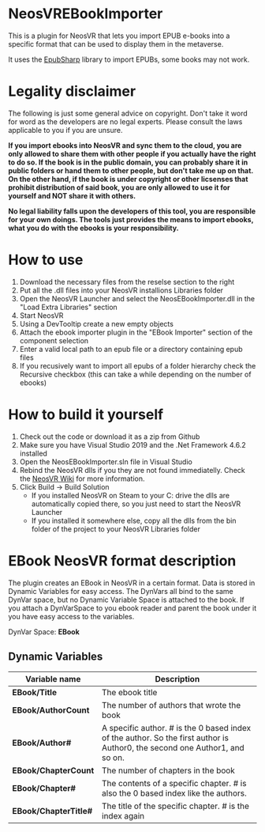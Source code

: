 # NeosVREBookImporter

This is a plugin for NeosVR that lets you import EPUB e-books into a specific format that can be used to display them in the metaverse.

It uses the [EpubSharp](https://github.com/Asido/EpubSharp) library to import EPUBs, some books may not work.

# Legality disclaimer

The following is just some general advice on copyright. Don't take it word for word as the developers are no legal experts.
Please consult the laws applicable to you if you are unsure.

**If you import ebooks into NeosVR and sync them to the cloud, you are only allowed to share them with other people if you actually have the right to do so.
If the book is in the public domain, you can probably share it in public folders or hand them to other people, but don't take me up on that.
On the other hand, if the book is under copyright or other licsenses that prohibit distribution of said book, you are only allowed to use it for yourself and NOT share it with others.**

**No legal liability falls upon the developers of this tool, you are responsible for your own doings. 
The tools just provides the means to import ebooks, what you do with the ebooks is your responsibility.**

# How to use

 1. Download the necessary files from the reselse section to the right
 2. Put all the .dll files into your NeosVR installions Libraries folder
 3. Open the NeosVR Launcher and select the NeosEBookImporter.dll in the "Load Extra Libraries" section
 4. Start NeosVR
 5. Using a DevTooltip create a new empty objects
 6. Attach the ebook importer plugin in the "EBook Importer" section of the component selection
 7. Enter a valid local path to an epub file or a directory containing epub files
 8. If you recusively want to import all epubs of a folder hierarchy check the Recursive checkbox (this can take a while depending on the number of ebooks)

# How to build it yourself

 1. Check out the code or download it as a zip from Github
 2. Make sure you have Visual Studio 2019 and the .Net Framework 4.6.2 installed
 3. Open the NeosEBookImporter.sln file in Visual Studio
 5. Rebind the NeosVR dlls if you they are not found immediatelly. Check the [NeosVR Wiki](https://wiki.neos.com/Plugins) for more information.
 4. Click Build -> Build Solution
    * If you installed NeosVR on Steam to your C: drive the dlls are automatically copied there, so you just need to start the NeosVR Launcher
    * If you installed it somewhere else, copy all the dlls from the bin folder of the project to your NeosVR Libraries folder
    
# EBook NeosVR format description

The plugin creates an EBook in NeosVR in a certain format. Data is stored in Dynamic Variables for easy access. 
The DynVars all bind to the same DynVar space, but no Dynamic Variable Space is attached to the book. 
If you attach a DynVarSpace to you ebook reader and parent the book under it you have easy access to the variables.

DynVar Space: **EBook**

## Dynamic Variables

| Variable name | Description |
| --- | --- |
| **EBook/Title** | The ebook title |
| **EBook/AuthorCount** | The number of authors that wrote the book |
| **EBook/Author#** | A specific author. # is the 0 based index of the author. So the first author is Author0, the second one Author1, and so on. |
| **EBook/ChapterCount** | The number of chapters in the book |
| **EBook/Chapter#** | The contents of a specific chapter. # is also the 0 based index like the authors. |
| **EBook/ChapterTitle#** | The title of the specific chapter. # is the index again |
